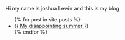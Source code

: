 Hi my name is joshua Lewin and this is my blog 

<ul>
  {% for post in site.posts %}
    <li>
      <a href="{{ post.url | relative_url }}">{{ My disappointing summer }}</a>
    </li>
  {% endfor %}
</ul>
